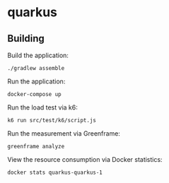 # quarkus

## Building

Build the application:

```shell
./gradlew assemble
```

Run the application:

```shell
docker-compose up
```

Run the load test via k6:

```shell
k6 run src/test/k6/script.js
```

Run the measurement via Greenframe:

```shell
greenframe analyze
```

View the resource consumption via Docker statistics:

```shell
docker stats quarkus-quarkus-1
```
